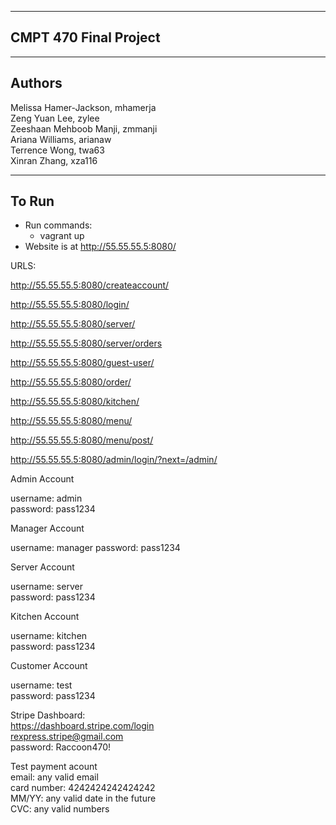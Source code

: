 -------------
CMPT 470
Final Project
-------------

-------
Authors
-------
Melissa Hamer-Jackson, mhamerja  
Zeng Yuan Lee, zylee  
Zeeshaan Mehboob Manji, zmmanji  
Ariana Williams, arianaw  
Terrence Wong, twa63  
Xinran Zhang, xza116  

------
To Run
------
- Run commands:
    - vagrant up
- Website is at http://55.55.55.5:8080/

URLS:

http://55.55.55.5:8080/createaccount/

http://55.55.55.5:8080/login/

http://55.55.55.5:8080/server/

http://55.55.55.5:8080/server/orders

http://55.55.55.5:8080/guest-user/

http://55.55.55.5:8080/order/

http://55.55.55.5:8080/kitchen/

http://55.55.55.5:8080/menu/

http://55.55.55.5:8080/menu/post/

http://55.55.55.5:8080/admin/login/?next=/admin/

Admin Account

username: admin  
password: pass1234  

Manager Account

username: manager 
password: pass1234 

Server Account

username: server  
password: pass1234 

Kitchen Account

username: kitchen  
password: pass1234 

Customer Account

username: test  
password: pass1234

Stripe Dashboard:  
https://dashboard.stripe.com/login  
rexpress.stripe@gmail.com  
password: Raccoon470!  

Test payment acount  
email: any valid email  
card number: 4242424242424242  
MM/YY: any valid date in the future  
CVC: any valid numbers  
